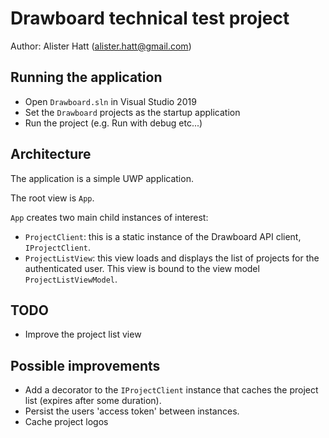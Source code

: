 # Drawboard technical test project

Author: Alister Hatt (alister.hatt@gmail.com)

## Running the application

- Open `Drawboard.sln` in Visual Studio 2019
- Set the `Drawboard` projects as the startup application
- Run the project (e.g. Run with debug etc...)

## Architecture

The application is a simple UWP application.

The root view is `App`. 

`App` creates two main child instances of interest:

- `ProjectClient`: this is a static instance of the Drawboard API client, `IProjectClient`.
- `ProjectListView`: this view loads and displays the list of projects for the authenticated user. This view is bound to the view model `ProjectListViewModel`.

## TODO

- Improve the project list view

## Possible improvements

- Add a decorator to the `IProjectClient` instance that caches the project list (expires after some duration).
- Persist the users 'access token' between instances.
- Cache project logos

